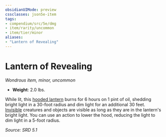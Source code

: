 ```yaml
---
obsidianUIMode: preview
cssclasses: json5e-item
tags:
- compendium/src/5e/dmg
- item/rarity/uncommon
- item/tier/minor
aliases: 
- "Lantern of Revealing"
---
```

# Lantern of Revealing
*Wondrous item, minor, uncommon*  

- **Weight**: 2.0 lbs.

While lit, this [hooded lantern](compendium/items/hooded-lantern.md) burns for 6 hours on 1 pint of oil, shedding bright light in a 30-foot radius and dim light for an additional 30 feet. [Invisible](TTRPG/rules/conditions.md#Invisible) creatures and objects are visible as long as they are in the lantern's bright light. You can use an action to lower the hood, reducing the light to dim light in a 5-foot radius.

*Source: SRD 5.1*